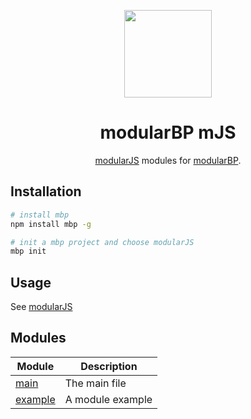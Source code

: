 <p align="center">
    <a href="https://github.com/modularorg/modularbp-gulp">
        <img src="https://user-images.githubusercontent.com/4596862/37635200-aa3271b2-2bd0-11e8-8a65-9cafa0addd67.png" height="140">
    </a>
</p>
<h1 align="center">modularBP mJS</h1>
<p align="center"><a href="https://github.com/modularorg/modularjs">modularJS</a> modules for <a href="https://github.com/modularorg/modularbp">modularBP</a>.</p>

## Installation
```sh
# install mbp
npm install mbp -g

# init a mbp project and choose modularJS
mbp init
```

## Usage
See [modularJS]

## Modules
| Module | Description |
| ------ | ----------- |
| [main] | The main file |
| [example] | A module example |

[modularJS]: https://github.com/modularorg/modularjs#usage
[main]: https://github.com/modularorg/modularbp-mjs/tree/master/src/main.js
[example]: https://github.com/modularorg/modularbp-mjs/tree/master/src/modules/example.js
